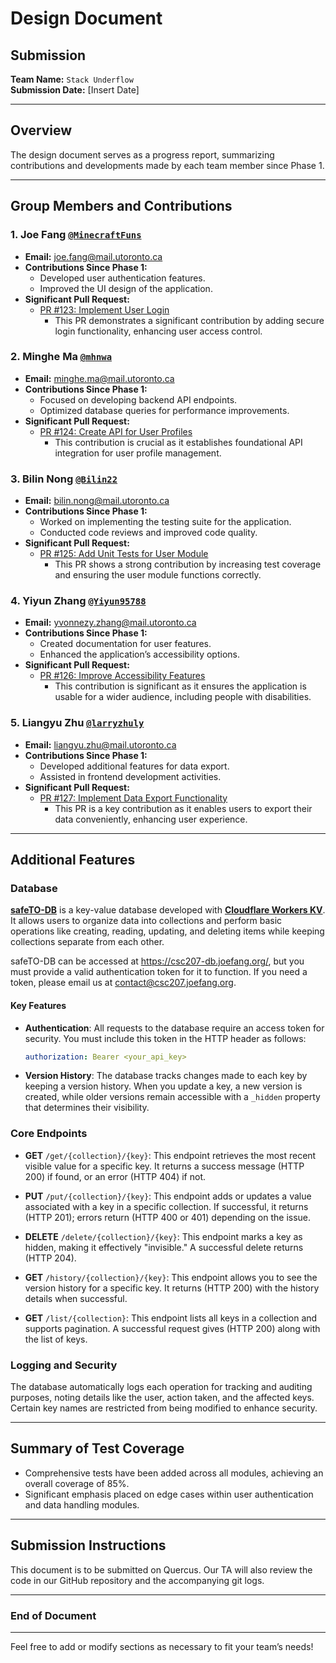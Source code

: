 # Design Document

## Submission

**Team Name:** `Stack Underflow`  
**Submission Date:** [Insert Date]

---

## Overview

The design document serves as a progress report, summarizing contributions and developments made by each team member since Phase 1.

---

## Group Members and Contributions

### 1. Joe Fang [`@MinecraftFuns`](https://github.com/MinecraftFuns)

- **Email:** <joe.fang@mail.utoronto.ca>
- **Contributions Since Phase 1:**
  - Developed user authentication features.
  - Improved the UI design of the application.
- **Significant Pull Request:**
  - [PR #123: Implement User Login](https://github.com/MinecraftFuns/project/pull/123)
    - This PR demonstrates a significant contribution by adding secure login functionality, enhancing user access control.

### 2. Minghe Ma [`@mhnwa`](https://github.com/mhnwa)

- **Email:** <minghe.ma@mail.utoronto.ca>
- **Contributions Since Phase 1:**
  - Focused on developing backend API endpoints.
  - Optimized database queries for performance improvements.
- **Significant Pull Request:**
  - [PR #124: Create API for User Profiles](https://github.com/mhnwa/project/pull/124)
    - This contribution is crucial as it establishes foundational API integration for user profile management.

### 3. Bilin Nong [`@Bilin22`](https://github.com/Bilin22)

- **Email:** <bilin.nong@mail.utoronto.ca>
- **Contributions Since Phase 1:**
  - Worked on implementing the testing suite for the application.
  - Conducted code reviews and improved code quality.
- **Significant Pull Request:**
  - [PR #125: Add Unit Tests for User Module](https://github.com/Bilin22/project/pull/125)
    - This PR shows a strong contribution by increasing test coverage and ensuring the user module functions correctly.

### 4. Yiyun Zhang [`@Yiyun95788`](https://github.com/Yiyun95788)

- **Email:** <yvonnezy.zhang@mail.utoronto.ca>
- **Contributions Since Phase 1:**
  - Created documentation for user features.
  - Enhanced the application’s accessibility options.
- **Significant Pull Request:**
  - [PR #126: Improve Accessibility Features](https://github.com/Yiyun95788/project/pull/126)
    - This contribution is significant as it ensures the application is usable for a wider audience, including people with disabilities.

### 5. Liangyu Zhu [`@larryzhuly`](https://github.com/larryzhuly)

- **Email:** <liangyu.zhu@mail.utoronto.ca>
- **Contributions Since Phase 1:**
  - Developed additional features for data export.
  - Assisted in frontend development activities.
- **Significant Pull Request:**
  - [PR #127: Implement Data Export Functionality](https://github.com/larryzhuly/project/pull/127)
    - This PR is a key contribution as it enables users to export their data conveniently, enhancing user experience.

---

## Additional Features

### Database

[**safeTO-DB**](database/README.md) is a key-value database developed with [**Cloudflare Workers KV**](https://developers.cloudflare.com/kv/). It allows users to organize data into collections and perform basic operations like creating, reading, updating, and deleting items while keeping collections separate from each other.

safeTO-DB can be accessed at <https://csc207-db.joefang.org/>, but you must provide a valid authentication token for it to function. If you need a token, please email us at <contact@csc207.joefang.org>.

#### Key Features

- **Authentication**: All requests to the database require an access token for security. You must include this token in the HTTP header as follows:

  ```yaml
  authorization: Bearer <your_api_key>
  ```

- **Version History**: The database tracks changes made to each key by keeping a version history. When you update a key, a new version is created, while older versions remain accessible with a `_hidden` property that determines their visibility.

### Core Endpoints

- **GET** `/get/{collection}/{key}`: This endpoint retrieves the most recent visible value for a specific key. It returns a success message (HTTP 200) if found, or an error (HTTP 404) if not.

- **PUT** `/put/{collection}/{key}`: This endpoint adds or updates a value associated with a key in a specific collection. If successful, it returns (HTTP 201); errors return (HTTP 400 or 401) depending on the issue.

- **DELETE** `/delete/{collection}/{key}`: This endpoint marks a key as hidden, making it effectively "invisible." A successful delete returns (HTTP 204).

- **GET** `/history/{collection}/{key}`: This endpoint allows you to see the version history for a specific key. It returns (HTTP 200) with the history details when successful.

- **GET** `/list/{collection}`: This endpoint lists all keys in a collection and supports pagination. A successful request gives (HTTP 200) along with the list of keys.

### Logging and Security

The database automatically logs each operation for tracking and auditing purposes, noting details like the user, action taken, and the affected keys. Certain key names are restricted from being modified to enhance security.

---

## Summary of Test Coverage

- Comprehensive tests have been added across all modules, achieving an overall coverage of 85%.
- Significant emphasis placed on edge cases within user authentication and data handling modules.

---

## Submission Instructions

This document is to be submitted on Quercus. Our TA will also review the code in our GitHub repository and the accompanying git logs.

---

### End of Document

---

Feel free to add or modify sections as necessary to fit your team’s needs!
